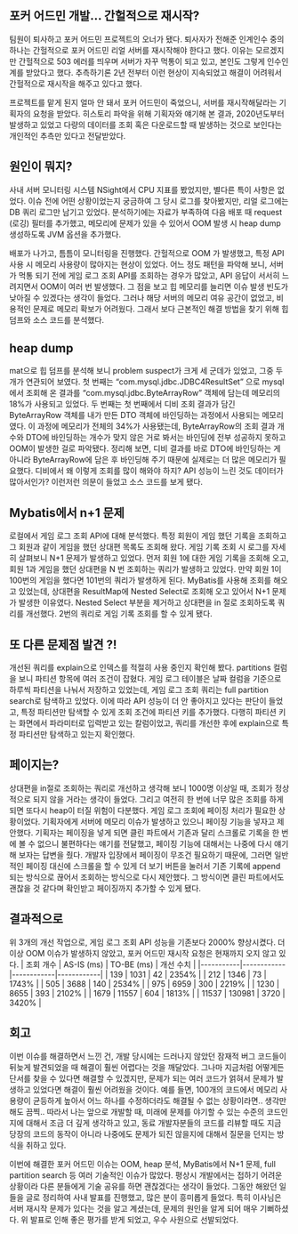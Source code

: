 ## 포커 어드민 개발… 간헐적으로 재시작?
팀원이 퇴사하고 포커 어드민 프로젝트의 오너가 됐다.
퇴사자가 전해준 인계인수 중의 하나는 간헐적으로 포커 어드민 리얼 서버를 재시작해야 한다고 했다. 이유는 모르겠지만 간헐적으로 503 에러를 띄우며 서버가 자꾸 먹통이 되고 있고, 본인도 그렇게 인수인계를 받았다고 했다. 추측하기론 2년 전부터 이런 현상이 지속되었고 해결이 어려워서 간헐적으로 재시작을 해주고 있다고 했다.

프로젝트를 맡게 된지 얼마 안 돼서 포커 어드민이 죽었으니, 서버를 재시작해달라는 기획자의 요청을 받았다.
히스토리 파악을 위해 기획자와 얘기해 본 결과, 2020년도부터 발생하고 있었고 다량의 데이터를 조회 혹은 다운로드할 때 발생하는 것으로 보인다는 개인적인 추측만 있다고 전달받았다. 

## 원인이 뭐지?
사내 서버 모니터링 시스템 NSight에서 CPU 지표를 봤었지만, 별다른 특이 사항은 없었다. 이슈 전에 어떤 상황이었는지 궁금하여 그 당시 로그를 찾아봤지만, 리얼 로그에는 DB 쿼리 로그만 남기고 있었다.
분석하기에는 자료가 부족하여 다음 배포 때 request (로깅) 필터를 추가했고, 메모리에 문제가 있을 수 있어서 OOM 발생 시 heap dump 생성하도록 JVM 옵션을 추가했다. 

배포가 나가고, 틈틈이 모니터링을 진행했다. 간헐적으로 OOM 가 발생했고, 특정 API 사용 시 메모리 사용량이 많아지는 현상이 있었다. 어느 정도 패턴을 파악해 보니, 서버가 먹통 되기 전에 게임 로그 조회 API를 조회하는 경우가 많았고, API 응답이 서서히 느려지면서 OOM이 여러 번 발생했다. 그 점을 보고 힙 메모리를 늘리면 이슈 발생 빈도가 낮아질 수 있겠다는 생각이 들었다. 그러나 해당 서버의 메모리 여유 공간이 없었고, 비용적인 문제로 메모리 확보가 어려웠다. 그래서 보다 근본적인 해결 방법을 찾기 위해 힙 덤프와 소스 코드를 분석했다. 

## heap dump
mat으로 힙 덤프를 분석해 보니 problem suspect가 크게 세 군데가 있었고, 그중 두 개가 연관되어 보였다. 첫 번째는 “com.mysql.jdbc.JDBC4ResultSet” 으로 mysql에서 조회해 온 결과를 “com.mysql.jdbc.ByteArrayRow” 객체에 담는데 메모리의 18%가 사용되고 있었다.  두 번째는 첫 번째에서 디비 조회 결과가 담긴 ByteArrayRow 객체를 내가 만든 DTO 객체에 바인딩하는 과정에서 사용되는 메모리였다. 이 과정에 메모리가 전체의 34%가 사용됐는데, ByteArrayRow의 조회 결과 개수와 DTO에 바인딩하는 개수가 맞지 않은 거로 봐서는 바인딩에 전부 성공하지 못하고 OOM이 발생한 걸로 파악됐다. 정리해 보면, 디비 결과를 바로 DTO에 바인딩하는 게 아니라 ByteArrayRow에 담은 후 바인딩해 주기 때문에 실제로는 더 많은 메모리가 필요했다. 디비에서 왜 이렇게 조회를 많이 해와야 하지? API 성능이 느린 것도 데이터가 많아서인가? 이런저런 의문이 들었고 소스 코드를 보게 됐다. 


## Mybatis에서 n+1 문제
로컬에서 게임 로그 조회 API에 대해 분석했다. 특정 회원이 게임 했던 기록을 조회하고 그 회원과 같이 게임을 했던 상대편 목록도 조회해 왔다. 게임 기록 조회 시 로그를 자세히 살펴보니 N+1 문제가 발생하고 있었다. 먼저 회원 1에 대한 게임 기록을 조회해 오고, 회원 1과 게임을 했던 상대편을 N 번 조회하는 쿼리가 발생하고 있었다. 만약 회원 1이 100번의 게임을 했다면 101번의 쿼리가 발생하게 된다. MyBatis를 사용해 조회를 해오고 있었는데, 상대편을 ResultMap에 Nested Select로 조회해 오고 있어서 N+1 문제가 발생한 이유였다. Nested Select 부분을 제거하고 상대편을 in 절로 조회하도록 쿼리를 개선했다. 2번의 쿼리로 게임 기록 조회를 할 수 있게 됐다. 


## 또 다른 문제점 발견 ?!
개선된 쿼리를 explain으로 인덱스를 적절히 사용 중인지 확인해 봤다. partitions 컬럼을 보니 파티션 항목에 여러 조건이 잡혔다. 게임 로그 테이블은 날짜 컬럼을 기준으로 하루씩 파티션을 나눠서 저장하고 있었는데, 게임 로그 조회 쿼리는 full partition search로 탐색하고 있었다. 이에 따라 API 성능이 더 안 좋아지고 있다는 판단이 들었고, 특정 파티션만 탐색할 수 있게 조회 조건에 파티션 키를 추가했다. 다행히 파티션 키는 화면에서 파라미터로 입력받고 있는 칼럼이었고, 쿼리를 개선한 후에 explain으로 특정 파티션만 탐색하고 있는지 확인했다. 


## 페이지는?
상대편을 in절로 조회하는 쿼리로 개선하고 생각해 보니 1000명 이상일 때, 조회가 정상적으로 되지 않을 거라는 생각이 들었다. 그리고 여전히 한 번에 너무 많은 조회를 하게 되면 또다시 heap이 터질 위험이 다분했다. 게임 로그 조회에 페이징 처리가 필요한 상황이었다. 기획자에게 서버에 메모리 이슈가 발생하고 있으니 페이징 기능을 넣자고 제안했다. 기획자는 페이징을 넣게 되면 클린 파트에서 기존과 달리 스크롤로 기록을 한 번에 볼 수 없으니 불편하다는 얘기를 전달했고, 페이징 기능에 대해서는 나중에 다시 얘기해 보자는 답변을 줬다. 개발자 입장에서 페이징이 무조건 필요하기 때문에, 그러면 일반적인 페이징 대신에 스크롤을 할 수 있게 더 보기 버튼을 눌러서 기존 기록에 append 되는 방식으로 끊어서 조회하는 방식으로 다시 제안했다. 그 방식이면 클린 파트에서도 괜찮을 것 같다며 확인받고 페이징까지 추가할 수 있게 됐다.


## 결과적으로
위 3개의 개선 작업으로, 게임 로그 조회 API 성능을 기존보다 2000% 향상시켰다. 더 이상 OOM 이슈가 발생하지 않았고, 포커 어드민 재시작 요청은 현재까지 오지 않고 있다. 
| 조회 개수 | AS-IS (ms) | TO-BE (ms) | 개선 수치 |
|-----------|------------|------------|------------|
| 139       | 1031       | 42         | 2354%      |
| 212       | 1346       | 73         | 1743%      |
| 505       | 3688       | 140        | 2534%      |
| 975       | 6959       | 300        | 2219%      |
| 1230      | 8655       | 393        | 2102%      |
| 1679      | 11557      | 604        | 1813%      |
| 11537     | 130981     | 3720       | 3420%      |


## 회고 
이번 이슈를 해결하면서 느낀 건, 개발 당시에는 드러나지 않았던 잠재적 버그 코드들이 뒤늦게 발견되었을 때 해결이 훨씬 어렵다는 것을 깨달았다. 그나마 지금처럼 어떻게든 단서를 찾을 수 있다면 해결할 수 있겠지만, 문제가 되는 여러 코드가 얽혀서 문제가 발생하고 있었다면 해결이 훨씬 어려웠을 것이다. 예를 들면, 100개의 코드에서 메모리 사용량이 균등하게 높아서 어느 하나를 수정하더라도 해결될 수 없는 상황이라면.. 생각만 해도 끔찍..
따라서 나는 앞으로 개발할 때, 미래에 문제를 야기할 수 있는 수준의 코드인지에 대해서 조금 더 깊게 생각하고 있고, 동료 개발자분들의 코드를 리뷰할 때도 지금 당장의 코드의 동작이 아니라 나중에도 문제가 되진 않을지에 대해서 질문을 던지는 방식을 취하고 있다.

이번에 해결한 포커 어드민 이슈는 OOM, heap 분석, MyBatis에서 N+1 문제, full partition search 등 여러 기술적인 이슈가 많았다. 평상시 개발에서는 접하기 어려운 상황이라 다른 분들에게 기술 공유를 하면 괜찮겠다는 생각이 들었다. 그동안 해왔던 일들을 글로 정리하여 사내 발표를 진행했고, 많은 분이 흥미롭게 들었다. 특히 이사님은 서버 재시작 문제가 있다는 것을 알고 계셨는데, 문제의 원인을 알게 되어 매우 기뻐하셨다.
위 발표로 인해 좋은 평가를 받게 되었고, 우수 사원으로 선발되었다.